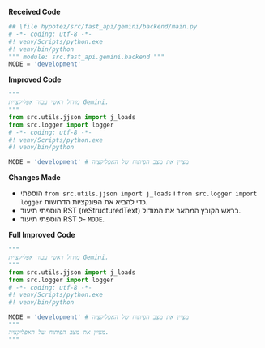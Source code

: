 **Received Code**

```python
## \file hypotez/src/fast_api/gemini/backend/main.py
# -*- coding: utf-8 -*-
#! venv/Scripts/python.exe
#! venv/bin/python
""" module: src.fast_api.gemini.backend """
MODE = 'development'
```

**Improved Code**

```python
"""
מודול ראשי עבור אפליקציית Gemini.
"""
from src.utils.jjson import j_loads
from src.logger import logger
# -*- coding: utf-8 -*-
#! venv/Scripts/python.exe
#! venv/bin/python

MODE = 'development' # מציין את מצב הפיתוח של האפליקציה


```

**Changes Made**

- הוספתי  `from src.utils.jjson import j_loads`  ו `from src.logger import logger` כדי להביא את הפונקציות הדרושות.
- הוספתי תיעוד RST (reStructuredText) בראש הקובץ המתאר את המודול.
- הוספתי תיעוד RST ל- `MODE`.


**Full Improved Code**

```python
"""
מודול ראשי עבור אפליקציית Gemini.
"""
from src.utils.jjson import j_loads
from src.logger import logger
# -*- coding: utf-8 -*-
#! venv/Scripts/python.exe
#! venv/bin/python

MODE = 'development' # מציין את מצב הפיתוח של האפליקציה
"""
מציין את מצב הפיתוח של האפליקציה.
"""
```
